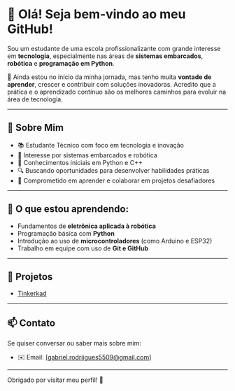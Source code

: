 # 👋 Olá! Seja bem-vindo ao meu GitHub!

Sou um estudante de uma escola profissionalizante com grande interesse em **tecnologia**, especialmente nas áreas de **sistemas embarcados**, **robótica** e **programação em Python**.

🔧 Ainda estou no início da minha jornada, mas tenho muita **vontade de aprender**, crescer e contribuir com soluções inovadoras. Acredito que a prática e o aprendizado contínuo são os melhores caminhos para evoluir na área de tecnologia.

---

## 🚀 Sobre Mim

- 📚 Estudante Técnico com foco em tecnologia e inovação
- 🤖 Interesse por sistemas embarcados e robótica  
- 🐍 Conhecimentos iniciais em Python e C++
- 🔍 Buscando oportunidades para desenvolver habilidades práticas  
- 🎯 Comprometido em aprender e colaborar em projetos desafiadores

---

## 📌 O que estou aprendendo:

- Fundamentos de **eletrônica aplicada à robótica**
- Programação básica com **Python**
- Introdução ao uso de **microcontroladores** (como Arduino e ESP32)
- Trabalho em equipe com uso de **Git e GitHub**

---

## 📂 Projetos

- [Tinkerkad](https://github.com/gabriel5509/Tinkercad)
---


## 📫 Contato

Se quiser conversar ou saber mais sobre mim:

- ✉️ Email: [gabriel.rodriigues5509@gmail.com]  

---

Obrigado por visitar meu perfil! 🚀

